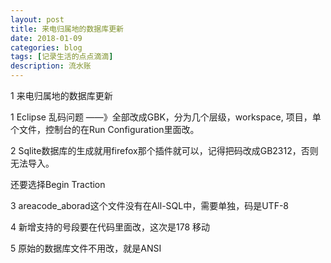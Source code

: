 ```yaml
---
layout: post
title: 来电归属地的数据库更新
date: 2018-01-09
categories: blog
tags: [记录生活的点点滴滴]
description: 流水账
---
```


1 来电归属地的数据库更新

1 Eclipse 乱码问题 ——》全部改成GBK，分为几个层级，workspace, 项目，单个文件，控制台的在Run Configuration里面改。

2 Sqlite数据库的生成就用firefox那个插件就可以，记得把码改成GB2312，否则无法导入。

还要选择Begin Traction

3 areacode_aborad这个文件没有在All-SQL中，需要单独，码是UTF-8

4 新增支持的号段要在代码里面改，这次是178 移动

5 原始的数据库文件不用改，就是ANSI

